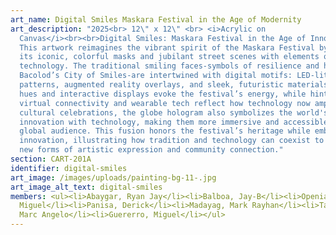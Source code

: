 ```yaml
---
art_name: Digital Smiles Maskara Festival in the Age of Modernity
art_description: "2025<br> 12\" x 12\" <br> <i>Acrylic on
  Canvas</i><br><br>Digital Smiles: Maskara Festival in the Age of Innovation
  This artwork reimagines the vibrant spirit of the Maskara Festival by fusing
  its iconic, colorful masks and jubilant street scenes with elements of modern
  technology. The traditional smiling faces-symbols of resilience and hope from
  Bacolod’s City of Smiles-are intertwined with digital motifs: LED-lit
  patterns, augmented reality overlays, and sleek, futuristic materials. Neon
  hues and interactive displays evoke the festival’s energy, while hints of
  virtual connectivity and wearable tech reflect how technology now amplifies
  cultural celebrations, the globe hologram also symbolizes the world's fast
  innovation with technology, making them more immersive and accessible to a
  global audience. This fusion honors the festival’s heritage while embracing
  innovation, illustrating how tradition and technology can coexist to create
  new forms of artistic expression and community connection."
section: CART-201A
identifier: digital-smiles
art_image: /images/uploads/painting-bg-11-.jpg
art_image_alt_text: digital-smiles
members: <ul><li>Abaygar, Ryan Jay</li><li>Balboa, Jay-B</li><li>Openiano, Kyle
  Miguel</li><li>Panisa, Derick</li><li>Madayag, Mark Rayhan</li><li>Taracatac,
  Marc Angelo</li><li>Guererro, Miguel</li></ul>
---
```

